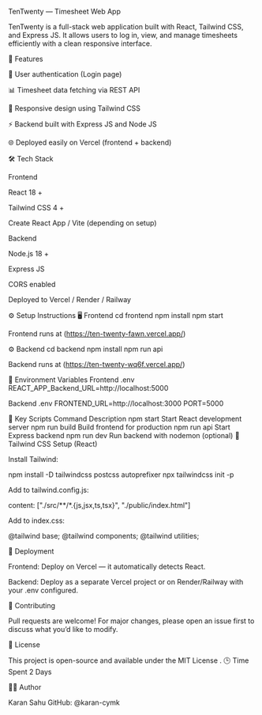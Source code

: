 TenTwenty — Timesheet Web App

TenTwenty is a full-stack web application built with React, Tailwind CSS, and Express JS.
It allows users to log in, view, and manage timesheets efficiently with a clean responsive interface.

🚀 Features

🔐 User authentication (Login page)

📊 Timesheet data fetching via REST API

🎨 Responsive design using Tailwind CSS

⚡ Backend built with Express JS and Node JS

🌐 Deployed easily on Vercel (frontend + backend)

🛠️ Tech Stack

Frontend

React 18 +

Tailwind CSS 4 +

Create React App / Vite (depending on setup)

Backend

Node.js 18 +

Express JS

CORS enabled

Deployed to Vercel / Render / Railway


⚙️ Setup Instructions
🖥️ Frontend
cd frontend
npm install
npm start


Frontend runs at (https://ten-twenty-fawn.vercel.app/)

⚙️ Backend
cd backend
npm install
npm run api


Backend runs at (https://ten-twenty-wq6f.vercel.app/)

🔧 Environment Variables
Frontend .env
REACT_APP_Backend_URL=http://localhost:5000

Backend .env
FRONTEND_URL=http://localhost:3000
PORT=5000

🧠 Key Scripts
Command	Description
npm start	Start React development server
npm run build	Build frontend for production
npm run api	Start Express backend
npm run dev	Run backend with nodemon (optional)
💅 Tailwind CSS Setup (React)

Install Tailwind:

npm install -D tailwindcss postcss autoprefixer
npx tailwindcss init -p


Add to tailwind.config.js:

content: ["./src/**/*.{js,jsx,ts,tsx}", "./public/index.html"]


Add to index.css:

@tailwind base;
@tailwind components;
@tailwind utilities;

🧩 Deployment

Frontend:
Deploy on Vercel
 — it automatically detects React.

Backend:
Deploy as a separate Vercel project or on Render/Railway with your .env configured.

🤝 Contributing

Pull requests are welcome!
For major changes, please open an issue first to discuss what you’d like to modify.

📜 License

This project is open-source and available under the MIT License
.
🕒 Time Spent
   2 Days

   
👨‍💻 Author

Karan Sahu
GitHub: @karan-cymk
